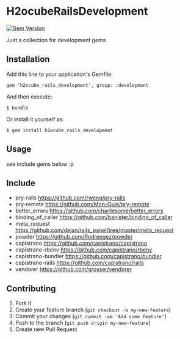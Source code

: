# H2ocubeRailsDevelopment

[![Gem Version](https://badge.fury.io/rb/h2ocube_rails_development.png)](http://badge.fury.io/rb/h2ocube_rails_development)

Just a collection for development gems

## Installation

Add this line to your application's Gemfile:

    gem 'h2ocube_rails_development', group: :development

And then execute:

    $ bundle

Or install it yourself as:

    $ gem install h2ocube_rails_development

## Usage

see include gems below :p

## Include

* pry-rails https://github.com/rweng/pry-rails
* pry-remote https://github.com/Mon-Ouie/pry-remote
* better_errors https://github.com/charliesome/better_errors
* binding_of_caller https://github.com/banister/binding_of_caller
* meta_request https://github.com/dejan/rails_panel/tree/master/meta_request
* powder https://github.com/Rodreegez/powder
* capistrano https://github.com/capistrano/capistrano
* capistrano-rbenv https://github.com/capistrano/rbenv
* capistrano-bundler https://github.com/capistrano/bundler
* capistrano-rails https://github.com/capistrano/rails
* vendorer https://github.com/grosser/vendorer

## Contributing

1. Fork it
2. Create your feature branch (`git checkout -b my-new-feature`)
3. Commit your changes (`git commit -am 'Add some feature'`)
4. Push to the branch (`git push origin my-new-feature`)
5. Create new Pull Request
